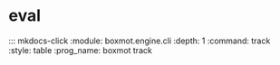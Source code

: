 # eval

::: mkdocs-click
    :module: boxmot.engine.cli
    :depth: 1
    :command: track
    :style: table
    :prog_name: boxmot track